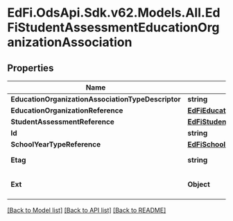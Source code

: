 # EdFi.OdsApi.Sdk.v62.Models.All.EdFiStudentAssessmentEducationOrganizationAssociation

## Properties

Name | Type | Description | Notes
------------ | ------------- | ------------- | -------------
**EducationOrganizationAssociationTypeDescriptor** | **string** | The type of association being represented. | 
**EducationOrganizationReference** | [**EdFiEducationOrganizationReference**](EdFiEducationOrganizationReference.md) |  | 
**StudentAssessmentReference** | [**EdFiStudentAssessmentReference**](EdFiStudentAssessmentReference.md) |  | 
**Id** | **string** |  | [optional] 
**SchoolYearTypeReference** | [**EdFiSchoolYearTypeReference**](EdFiSchoolYearTypeReference.md) |  | [optional] 
**Etag** | **string** | A unique system-generated value that identifies the version of the resource. | [optional] 
**Ext** | **Object** | Extensions to the StudentAssessmentEducationOrganizationAssociation entity. | [optional] 

[[Back to Model list]](../../README.md#documentation-for-models) [[Back to API list]](../../README.md#documentation-for-api-endpoints) [[Back to README]](../../README.md)

